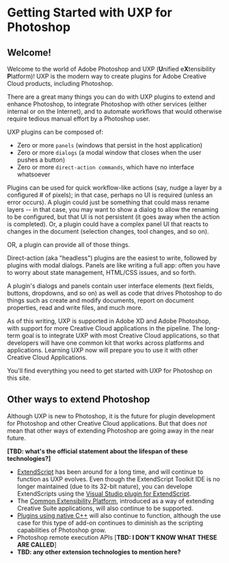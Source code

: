 # Getting Started with UXP for Photoshop
## Welcome!
Welcome to the world of Adobe Photoshop and UXP (<b>U</b>nified e<b>X</b>tensibility <b>P</b>latform)! UXP is the modern way to create plugins for Adobe Creative Cloud products, including Photoshop. 

There are a great many things you can do with UXP plugins to extend and enhance Photoshop, to integrate Photoshop with other services (either internal or on the Internet), and to automate workflows that would otherwise require tedious manual effort by a Photoshop user.

UXP plugins can be composed of:

* Zero or more `panels` (windows that persist in the host application)
* Zero or more `dialogs` (a modal window that closes when the user pushes a button)
* Zero or more `direct-action commands`, which have no interface whatsoever

Plugins can be used for quick workflow-like actions (say, nudge a layer by a configured # of pixels); in that case, perhaps no UI is required (unless an error occurs). A plugin could just be something that could mass rename layers -- in that case, you may want to show a dialog to allow the renaming to be configured, but that UI is not persistent (it goes away when the action is completed). Or, a plugin could have a complex panel UI that reacts to changes in the document (selection changes, tool changes, and so on).

OR, a plugin can provide all of those things.

Direct-action (aka "headless") plugins are the easiest to write, followed by plugins with modal dialogs. Panels are like writing a full app: often you have to worry about state management, HTML/CSS issues, and so forth.

A plugin's dialogs and panels contain user interface elements (text fields, buttons, dropdowns, and so on) as well as code that drives Photoshop to do things such as create and modify documents, report on document properties, read and write files, and much more.

As of this writing, UXP is supported in Adobe XD and Adobe Photoshop, with support for more Creative Cloud applications in the pipeline. The long-term goal is to integrate UXP with most Creative Cloud applications, so that developers will have one common kit that works across platforms and applications. Learning UXP now will prepare you to use it with other Creative Cloud Applications.

You'll find everything you need to get started with UXP for Photoshop on this site.

## Other ways to extend Photoshop

Although UXP is new to Photoshop, it is the future for plugin development for Photoshop and other Creative Cloud applications. But that does _not_ mean that other ways of extending Photoshop are going away in the near future.

**[TBD: what's the official statement about the lifespan of these technologies?]**

* [ExtendScript](https://www.adobe.com/devnet/photoshop/scripting.html) has been around for a long time, and will continue to function as UXP evolves. Even though the ExtendScript Toolkit IDE is no longer maintained (due to its 32-bit nature), you can develope ExtendScripts using the [Visual Studio plugin for ExtendScript](https://marketplace.visualstudio.com/items?itemName=Adobe.extendscript-debug).
* The [Common Extensibility Platform](https://www.adobe.io/apis/creativecloud/cep.html), introduced as a way of extending Creative Suite applications, will also continue to be supported.
* [Plugins using native C++](https://www.adobe.com/devnet/photoshop/sdk.html) will also continue to function, although the use case for this type of add-on continues to diminish as the scripting capabilities of Photoshop grow.
* Photoshop remote execution APIs [__TBD: I DON'T KNOW WHAT THESE ARE CALLED__]
* __TBD: any other extension technologies to mention here?__